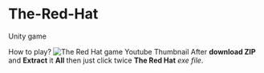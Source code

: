 # The-Red-Hat
Unity game

How to play?
![The Red Hat game Youtube Thumbnail](https://user-images.githubusercontent.com/60893222/221541471-0c43f003-ff70-4825-9dc3-3130568c0db2.png)
After **download ZIP** and **Extract** it **All**
then just click twice **The Red Hat** _exe_ _file_.
